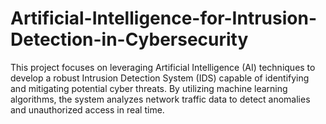# Artificial-Intelligence-for-Intrusion-Detection-in-Cybersecurity
This project focuses on leveraging Artificial Intelligence (AI) techniques to develop a robust Intrusion Detection System (IDS) capable of identifying and mitigating potential cyber threats. By utilizing machine learning algorithms, the system analyzes network traffic data to detect anomalies and unauthorized access in real time.
